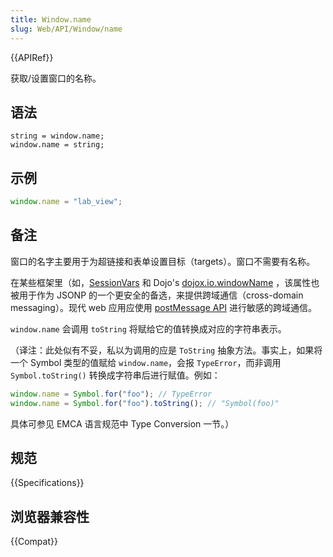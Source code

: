 ```yaml
---
title: Window.name
slug: Web/API/Window/name
---
```


{{APIRef}}

获取/设置窗口的名称。

## 语法

```plain
string = window.name;
window.name = string;
```

## 示例

```js
window.name = "lab_view";
```

## 备注

窗口的名字主要用于为超链接和表单设置目标（targets）。窗口不需要有名称。

在某些框架里（如，[SessionVars](http://www.thomasfrank.se/sessionvars.html) 和 Dojo's [dojox.io.windowName](http://www.sitepen.com/blog/2008/07/22/windowname-transport/) ，该属性也被用于作为 JSONP 的一个更安全的备选，来提供跨域通信（cross-domain messaging）。现代 web 应用应使用 [postMessage API](/zh-CN/docs/Web/API/Window/postMessage) 进行敏感的跨域通信。

`window.name` 会调用 `toString` 将赋给它的值转换成对应的字符串表示。

（译注：此处似有不妥，私以为调用的应是 `ToString` 抽象方法。事实上，如果将一个 Symbol 类型的值赋给 `window.name`，会报 `TypeError`，而非调用 `Symbol.toString()` 转换成字符串后进行赋值。例如：

```js
window.name = Symbol.for("foo"); // TypeError
window.name = Symbol.for("foo").toString(); // "Symbol(foo)"
```

具体可参见 EMCA 语言规范中 Type Conversion 一节。）

## 规范

{{Specifications}}

## 浏览器兼容性

{{Compat}}
